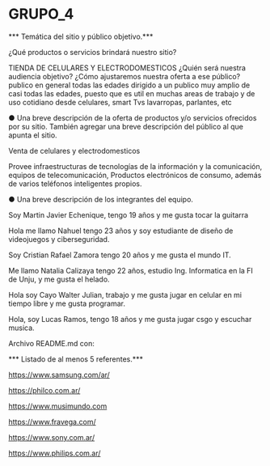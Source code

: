 # GRUPO_4
*** Temática del sitio y público objetivo.***

¿Qué productos o servicios brindará nuestro sitio? 

TIENDA DE CELULARES Y ELECTRODOMESTICOS
¿Quién será nuestra audiencia
objetivo? ¿Cómo ajustaremos nuestra oferta a ese público?
publico en general todas las edades
dirigido a un publico muy amplio de casi todas las edades, puesto que es util en muchas areas de trabajo y de uso cotidiano
desde celulares, smart Tvs lavarropas, parlantes, etc


● Una breve descripción de la oferta de productos y/o servicios ofrecidos por su
sitio. También agregar una breve descripción del público al que apunta el sitio.

Venta de celulares y electrodomesticos

Provee infraestructuras de tecnologías de la información y la comunicación, equipos de telecomunicación, 
Productos electrónicos de consumo, además de varios teléfonos inteligentes propios.


● Una breve descripción de los integrantes del equipo.

Soy Martin Javier Echenique, tengo 19 años y me gusta tocar la guitarra

Hola me llamo Nahuel tengo 23 años y soy estudiante de diseño de videojuegos y ciberseguridad.

Soy Cristian Rafael Zamora tengo 20 años y me gusta el mundo IT. 

Me llamo Natalia Calizaya tengo 22 años, estudio Ing. Informatica en la FI de Unju, y me gusta el helado.

Hola soy Cayo Walter Julian, trabajo y me gusta jugar en celular en mi tiempo libre y me gusta programar.

Hola, soy Lucas Ramos, tengo 18 años y me gusta jugar csgo y escuchar musica.

Archivo README.md con:

*** Listado de al menos 5 referentes.***

https://www.samsung.com/ar/

https://philco.com.ar/

https://www.musimundo.com

https://www.fravega.com/

https://www.sony.com.ar/

https://www.philips.com.ar/